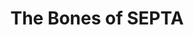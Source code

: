 ---
pid: ch548
title: The Bones of SEPTA
location_transcription: Ucity MFL 34th St.
coordinates: "[-75.1914811239, 39.955819762954]"
zipcode: '19104'
gen_neighborhood: West Philadelphia
neighborhood: University City,Belmont,Parkside,Powelton Village
outside_phl: 
age: '19'
age_range: 13-19
instagram: 
image_file_name: ch_548.jpg
proposal_transcription: eaten chicken wing that I found in 34th st station
topic: Sanitation
topic_summary: 0, 0
type: Protest,Other No Form
keywords_other: chicken, chicken wing, septa
credit: 
image_labels: 
twitter: 
facebook: 
permalink: "/monuments/ch548/"
layout: item-page
---